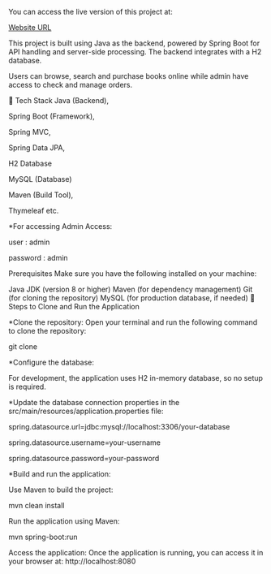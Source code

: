 You can access the live version of this project at:

[Website URL](https://bookstore-w2kn.onrender.com/)

This project is built using Java as the backend, powered by Spring Boot for API handling and server-side processing. The backend integrates with a H2 database.

Users can browse, search and purchase books online while admin have access to check and manage orders.


🚀 Tech Stack
Java (Backend),

Spring Boot (Framework),

Spring MVC,

Spring Data JPA,

H2 Database

MySQL (Database)

Maven (Build Tool),

Thymeleaf etc.

*For accessing Admin Access:

user : admin

password : admin


Prerequisites
Make sure you have the following installed on your machine:

Java JDK (version 8 or higher)
Maven (for dependency management)
Git (for cloning the repository)
MySQL (for production database, if needed)
🚀 Steps to Clone and Run the Application


*Clone the repository: 
Open your terminal and run the following command to clone the repository:

git clone 

*Configure the database:

For development, the application uses H2 in-memory database, so no setup is required.

*Update the database connection properties in the src/main/resources/application.properties file:


spring.datasource.url=jdbc:mysql://localhost:3306/your-database

spring.datasource.username=your-username

spring.datasource.password=your-password


*Build and run the application:

Use Maven to build the project:

mvn clean install

Run the application using Maven:

mvn spring-boot:run


Access the application: Once the application is running, you can access it in your browser at:
http://localhost:8080

